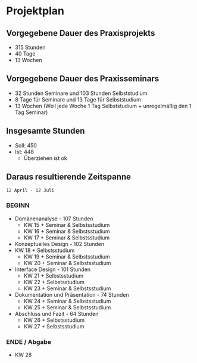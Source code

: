 # Projektplan

## Vorgegebene Dauer des Praxisprojekts
- 315 Stunden
- 40 Tage
- 13 Wochen
## Vorgegebene Dauer des Praxisseminars
- 32 Stunden Seminare und 103 Stunden Selbststudium
- 8 Tage für Seminare und 13 Tage für Selbststudium
- 13 Wochen (Weil jede Woche 1 Tag Selbststudium + unregelmäßig den 1 Tag Seminar)

## Insgesamte Stunden
- Soll: 450
- Ist: 448
    - Überziehen ist ok

## Daraus resultierende Zeitspanne
`12 April - 12 Juli`

### BEGINN 
- Domänenanalyse - 107 Stunden
  - KW 15 + Seminar & Selbstsstudium 
  - KW 16 + Seminar & Selbstsstudium 
  - KW 17 + Seminar & Selbstsstudium
- Konzeptuelles Design - 102 Stunden
- KW 18 + Selbstsstudium              
  - KW 19 + Seminar & Selbstsstudium
  - KW 20 + Seminar & Selbstsstudium
- Interface Design - 101 Stunden
  - KW 21 + Selbstsstudium
  - KW 22 + Selbstsstudium
  - KW 23 + Seminar & Selbstsstudium
- Dokumentation und Präsentation - 74 Stunden
  - KW 24 + Seminar & Selbstsstudium
  - KW 25 + Seminar & Selbstsstudium
- Abschluss und Fazit - 64 Stunden
  - KW 26 + Selbstsstudium
  - KW 27 + Selbstsstudium
### ENDE / Abgabe
- KW 28